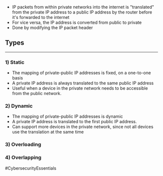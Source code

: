 - IP packets from within private networks into the internet is "translated" from the private IP address to a public IP address by the router before it's forwarded to the internet
- For vice versa, the IP address is converted from public to private
- Done by modifying the IP packet header

## Types
---
### 1) Static
- The mapping of private-public IP addresses is fixed, on a one-to-one basis
- A private IP address is always translated to the same public IP address
- Useful when a device in the private network needs to be accessible from the public network.

### 2) Dynamic
- The mapping of private-public IP addresses is dynamic
- A private IP address is translated to the first public IP address.
- Can support more devices in the private network, since not all devices use the translation at the same time

### 3) Overloading
### 4) Overlapping

#CybersecurityEssentials 